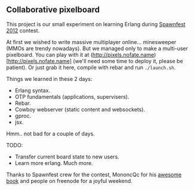 Collaborative pixelboard 
-----


This project is our small experiment on learning Erlang during [Spawnfest 2012](http://spawnfest.com) contest.

At first we wished to write massive multiplayer online... minesweeper (MMOs are trendy nowadays). But we managed only to make a multi-user pixelboard. 
You can play with it at (http://pixels.nofate.name)[http://pixels.nofate.name] (we'll need some time to deploy it, please be patient). Or just grab it here, compile with rebar and run `./launch.sh`.

Things we learned in these 2 days:

* Erlang syntax.
* OTP fundamentals (applications, supervisers).
* Rebar.
* Cowboy webserver (static content and websockets).
* gproc.
* jsx.

Hmm.. not bad for a couple of days.

TODO:

* Transfer current board state to new users.
* Learn more erlang. Much more.

Thanks to Spawnfest crew for the contest, MononcQc for his [awesome book](http://learnyousomeerlang.com/) and people on freenode for a joyful weekend.   
